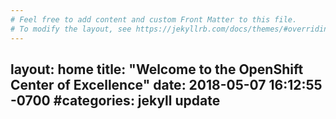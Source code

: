 ```yaml
---
# Feel free to add content and custom Front Matter to this file.
# To modify the layout, see https://jekyllrb.com/docs/themes/#overriding-theme-defaults
---
```

layout: home
title:  "Welcome to the OpenShift Center of Excellence"
date:   2018-05-07 16:12:55 -0700
#categories: jekyll update
---
